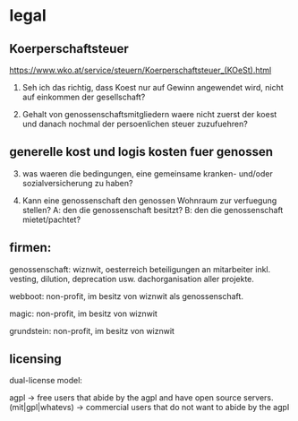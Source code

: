 # legal


## Koerperschaftsteuer

https://www.wko.at/service/steuern/Koerperschaftsteuer_(KOeSt).html

1. Seh ich das richtig, dass Koest nur auf Gewinn angewendet wird,
nicht auf einkommen der gesellschaft?

2. Gehalt von genossenschaftsmitgliedern waere nicht zuerst der koest
und danach nochmal der persoenlichen steuer zuzufuehren?




## generelle kost und logis kosten fuer genossen

3. was waeren die bedingungen,
eine gemeinsame kranken- und/oder sozialversicherung zu haben?

4. Kann eine genossenschaft den genossen Wohnraum zur verfuegung stellen?
  A: den die genossenschaft besitzt?
  B: den die genossenschaft mietet/pachtet?


## firmen:

genossenschaft: wiznwit, oesterreich
beteiligungen an mitarbeiter
inkl. vesting, dilution, deprecation usw.
dachorganisation aller projekte.

webboot:
non-profit, im besitz von wiznwit als genossenschaft.

magic:
non-profit, im besitz von wiznwit

grundstein:
non-profit, im besitz von wiznwit


## licensing

dual-license model:

agpl -> free users that abide by the agpl and have open source servers.
(mit|gpl|whatevs) -> commercial users that do not want to abide by the agpl
